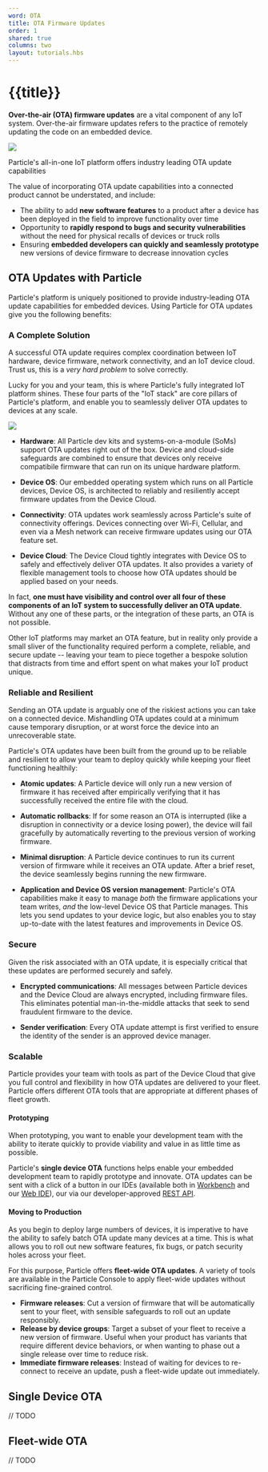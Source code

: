 ```yaml
---
word: OTA
title: OTA Firmware Updates
order: 1
shared: true
columns: two
layout: tutorials.hbs
---
```


# {{title}}

**Over-the-air (OTA) firmware updates** are a vital component of any IoT
system. Over-the-air firmware updates refers to the practice of remotely
updating the code on an embedded device.

<img src="/assets/images/ota-updates/ota-update-hero.png"/>
<p class="caption">Particle's all-in-one IoT platform offers industry
leading OTA update capabilities</p>

The value of incorporating OTA update capabilities into a connected
product cannot be understated, and include:
- The ability to add **new software features** to a product after a device has been
  deployed in the field to improve functionality over time
- Opportunity to **rapidly respond to bugs and security
  vulnerabilities** without the need for physical recalls of devices or truck rolls
- Ensuring **embedded developers can quickly and seamlessly prototype** new versions of
  device firmware to decrease innovation cycles


## OTA Updates with Particle

Particle's platform is uniquely positioned to provide industry-leading
OTA update capabilities for embedded devices. Using Particle for OTA
updates give you the following benefits:

### A Complete Solution

A successful OTA update requires complex coordination between IoT hardware,
device firmware, network connectivity, and an IoT device cloud. Trust
us, this is a _very hard problem_ to solve correctly.

Lucky for you and your team, this is where Particle's fully integrated IoT platform shines.
These four parts of the "IoT stack" are core pillars of Particle's
platform, and enable you to seamlessly
deliver OTA updates to devices at any scale.

<img src="/assets/images/ota-updates/device-to-cloud.png"
class="full-width"/>

- **Hardware**: All Particle dev kits and systems-on-a-module (SoMs) support
OTA updates right out of the box. Device and cloud-side safeguards
are combined to ensure that devices only receive compatibile firmware that
can run on its unique hardware platform.

- **Device OS**: Our embedded operating system which runs on all
Particle devices, Device OS, is architected to reliably and resiliently
accept firmware updates from the Device Cloud.

- **Connectivity**: OTA updates work seamlessly
across Particle's suite of connectivity offerings. Devices connecting
over Wi-Fi, Cellular, and even via a Mesh network can receive firmware
updates using our OTA feature set.

- **Device Cloud**: The Device Cloud tightly integrates with Device OS
to safely and effectively deliver OTA updates. It also provides a
variety of flexible management tools to choose how OTA updates should be applied
based on your needs.

In fact, **one must have
visibility and control over all four of these components of an IoT
system to successfully deliver an OTA update**. Without any one of these
parts, or the integration of these parts, an OTA is not possible.

Other IoT platforms may market an OTA
feature, but in reality only provide a small sliver of the functionality required
perform a complete, reliable, and secure update -- leaving your team to
piece together a bespoke solution that distracts from time and effort
spent on what makes your IoT product unique.

### Reliable and Resilient

Sending an OTA update is arguably one of the riskiest
actions you can take on a connected device. Mishandling OTA updates could
at a minimum cause temporary disruption, or at worst force the device
into an unrecoverable state.

Particle's OTA updates have been built from the ground up to be
reliable and resilient to allow your team to deploy quickly while
keeping your fleet functioning healthily:

- **Atomic updates**: A Particle device will only run a new version of
  firmware it has received after empirically verifying that it has
successfully received the entire file with the cloud.

- **Automatic rollbacks**: If for some reason an OTA is interrupted (like a disruption
in connectivity or a device losing power), the device will fail
gracefully by automatically reverting to the previous version of working firmware.

- **Minimal disruption**: A Particle device continues to run its current
version of firmware while it receives an OTA update. After a brief
reset, the device seamlessly begins running the new firmware.

- **Application and Device OS version management**: Particle's OTA
capabilities make it easy to manage _both_ the firmware applications
your team writes, _and_ the low-level Device OS that Particle manages.
This lets you send updates to your device logic, but also enables you to
stay up-to-date with the latest features and improvements in Device OS.

### Secure

Given the risk associated with an OTA update, it is especially critical
that these updates are performed securely and safely.

- **Encrypted communications**: All messages between Particle devices and the
Device Cloud are always encrypted, including firmware files. This
eliminates potential man-in-the-middle attacks that seek to send
fraudulent firmware to the device.

- **Sender verification**: Every OTA update attempt is first verified to ensure the identity
of the sender is an approved device manager.

### Scalable

Particle provides your team with tools as part of the Device Cloud that give
you full control and flexibility in how OTA updates are delivered to
your fleet. Particle offers different OTA tools that are appropriate at
different phases of fleet growth.

#### Prototyping

When prototyping, you want to enable your development team with the
ability to iterate quickly to provide viability and value in as little
time as possible.

Particle's **single device OTA** functions helps enable your embedded
development team to rapidly prototype and innovate. OTA updates can be
sent with a click of a button in our IDEs (available both in
[Workbench](https://www.particle.io/workbench/) and our [Web
IDE](https://build.particle.io)), our via our developer-approved [REST
API](https://docs.particle.io/reference/device-cloud/api/).

#### Moving to Production

As you begin to deploy large numbers of devices, it is imperative to
have the ability to safely batch OTA update many devices at a time. This
is what allows you to roll out new software features, fix bugs, or patch
security holes across your fleet.

For this purpose, Particle offers **fleet-wide OTA updates**. A variety
of tools are available in the Particle Console to apply fleet-wide
updates without sacrificing fine-grained control.
- **Firmware releases**: Cut a version of firmware that will be
automatically sent to your fleet, with sensible safeguards to roll out
an update responsibly.
- **Release by device groups**: Target a subset of your fleet to receive a new
version of firmware. Useful when your product has variants
that require different device behaviors, or when wanting to phase out a
single release over time to reduce risk.
- **Immediate firmware releases**: Instead of waiting for devices to
re-connect to receive an update, push a fleet-wide update out immediately.

## Single Device OTA
// TODO

## Fleet-wide OTA
// TODO
